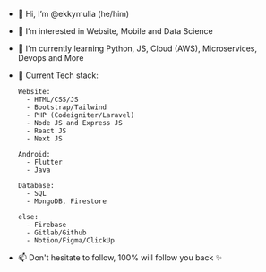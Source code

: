 - 👋 Hi, I’m @ekkymulia (he/him)
- 👀 I’m interested in Website, Mobile and Data Science
- 🌱 I’m currently learning Python, JS, Cloud (AWS), Microservices, Devops and More
- 📃 Current Tech stack: 

      Website:
        - HTML/CSS/JS
        - Bootstrap/Tailwind
        - PHP (Codeigniter/Laravel)
        - Node JS and Express JS
        - React JS
        - Next JS
        
      Android: 
        - Flutter
        - Java
        
      Database:
        - SQL
        - MongoDB, Firestore
        
      else:
        - Firebase
        - Gitlab/Github
        - Notion/Figma/ClickUp
        
        
- 📫 Don't hesitate to follow, 100% will follow you back ✨

<!---
ekkymulia/ekkymulia is a ✨ special ✨ repository because its `README.md` (this file) appears on your GitHub profile.
You can click the Preview link to take a look at your changes.
--->
